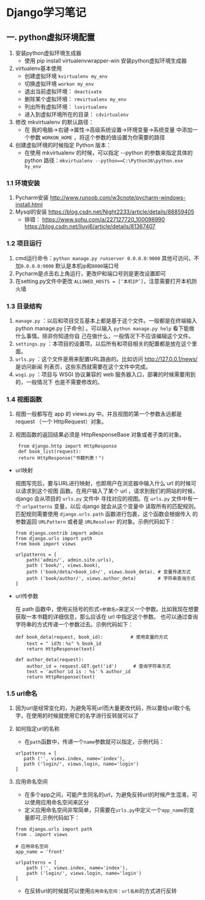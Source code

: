 # Django学习笔记
## 一. python虚拟环境配置

1. 安装python虚拟环境生成器
    - 使用 pip install virtualenvwrapper-win 安装python虚拟环境生成器
2. virtualenv基本使用
    - 创建虚拟环境
    `kvirtualenv my_env`
    - 切换虚拟环境
    `workon my_env`
    - 退出当前虚拟环境：
    `deactivate`
    - 删除某个虚拟环境：
    `rmvirtualenv my_env`
    - 列出所有虚拟环境：
    `lsvirtualenv`
    - 进入到虚拟环境所在的目录：
    `cdvirtualenv`
3. 修改 mkvirtualenv 的默认路径：
    - 在 我的电脑->右键->属性->高级系统设置->环境变量->系统变量 中添加一个参数 `WORKON_HOME` ，将这个参数的值设置为你需要的路径
4. 创建虚拟环境的时候指定 Python 版本：
    - 在使用 mkvirtualenv 的时候，可以指定 --python 的参数来指定具体的 python 路径：`mkvirtualenv --python==C:\Python36\python.exe hy_env`
    
### 1.1 环境安装
1. Pycharm安装
    http://www.runoob.com/w3cnote/pycharm-windows-install.html
2. Mysql的安装
    https://blog.csdn.net/Night2233/article/details/88859405
    - 排错：
    https://www.sohu.com/a/227127720_100098990
    https://blog.csdn.net/liuyi6/article/details/81367407
   
### 1.2 项目运行
1. cmd运行命令：`python manage.py runserver 0.0.0.0:9000` 其他可访问，不加`0.0.0.0:9000` 默认是本机ip和`8000`端口号
2. Pycharm是点击右上角运行，更改IP和端口号则是更改设置即可
3. 在setting.py文件中更改 `ALLOWED_HOSTS = [‘本机IP’]`，注意需要打开本机防火墙

### 1.3 目录结构
1. `manage.py` ：以后和项目交互基本上都是基于这个文件。一般都是在终端输入 python
manage.py [子命令] 。可以输入 `python manage.py help` 看下能做什么事情。除非你知道你自
己在做什么，一般情况下不应该编辑这个文件。
2. `settings.py` ：本项目的设置项，以后所有和项目相关的配置都是放在这个里面。
3. `urls.py` ：这个文件是用来配置URL路由的。比如访问 http://127.0.0.1/news/ 是访问新闻
列表页，这些东西就需要在这个文件中完成。
4. `wsgi.py` ：项目与 WSGI 协议兼容的 web 服务器入口，部署的时候需要用到的，一般情况下
也是不需要修改的。

### 1.4 视图函数
1. 视图一般都写在 app 的 views.py 中。并且视图的第一个参数永远都是 request （一个
HttpRequest）对象。
2. 视图函数的返回结果必须是 HttpResponseBase 对象或者子类的对象。
    
        from django.http import HttpResponse
        def book_list(request):
        return HttpResponse("书籍列表！")
        
- url映射

    视图写完后，要与URL进行映射，也即用户在浏览器中输入什么 url 的时候可以请求到这个视图
函数。在用户输入了某个 url ，请求到我们的网站的时候， django 会从项目的 `urls.py` 文件中
寻找对应的视图。在 `urls.py` 文件中有一个 `urlpatterns` 变量，以后 django 就会从这个变量中
读取所有的匹配规则。匹配规则需要使用 `django.urls.path` 函数进行包裹，这个函数会根据传入
的参数返回 `URLPattern` 或者是 `URLResolver` 的对象。示例代码如下：
    ```
    from django.contrib import admin
    from django.urls import path
    from book import views

    urlpatterns = [
        path('admin/', admin.site.urls),
        path ('book/', views.book),
        path ('book/deta/<book_id>/', views.book_deta), # 变量传递方式
        path ('book/author/', views.author_deta)        # 字符串查询方式
    ]

    ```
    
- url传参数

    在 path 函数中，使用尖括号的形式`<参数名>`来定义一个参数。比如我现在想要获取一本书籍的详细信息，那么应该在 url 中指定这个参数。
    也可以通过查询字符串的方式传递一个参数过去。示例代码如下：
    ```
    def book_deta(request, book_id):          # 使用变量的方式
        text = " id为：%s" % book_id
        return HttpResponse(text)

    def author_deta(request):
        author_id = request.GET.get('id')      # 查询字符串方式
        text = 'author id is : %s' % author_id
        return HttpResponse(text)

    ```
    
### 1.5 url命名
1. 因为url是经常变化的，为避免写死url而大量更改代码，所以要给url取个名字，在使用的时候就使用它的名字进行反转就可以了
2. 如何指定url的名称
    - 在`path`函数中，传递一个`name`参数就可以指定，示例代码：
    ```
    urlpatterns = [
       path ('', views.index, name='index'),
       path ('login/', views.login, name='login')
    ]
    ```
3. 应用命名空间
    
    - 在多个app之间，可能产生同名的url，为避免反转url的时候产生混淆，可以使用应用命名空间来区分
    - 定义应用命名空间非常简单，只需要在`urls.py`中定义一个`app_name`的变量即可,示例代码如下：
    ```
    from django.urls import path
    from . import views

    # 应用命名空间
    app_name = 'front'

    urlpatterns = [
        path ('', views.index, name='index'),
        path ('login/', views.login, name='login')
    ]
    ```
    
    - 在反转url的时候就可以使用`应用命名空间：url名称`的方式进行反转
